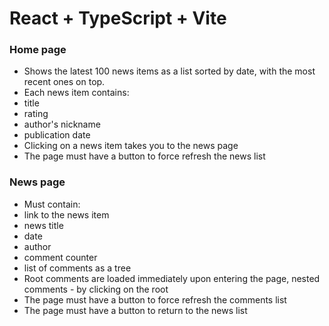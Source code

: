 # React + TypeScript + Vite

### Home page

- Shows the latest 100 news items as a list sorted by date, with the most recent ones on top.
- Each news item contains:
- title
- rating
- author's nickname
- publication date
- Clicking on a news item takes you to the news page
- The page must have a button to force refresh the news list

### News page

- Must contain:
- link to the news item
- news title
- date
- author
- comment counter
- list of comments as a tree
- Root comments are loaded immediately upon entering the page, nested comments - by clicking on the root
- The page must have a button to force refresh the comments list
- The page must have a button to return to the news list